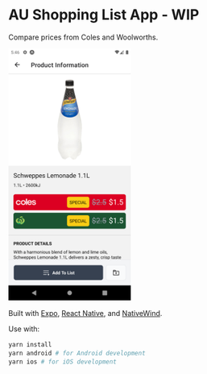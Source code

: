 # AU Shopping List App - WIP

Compare prices from Coles and Woolworths. 

<img src="screenshot.png" alt="Screenshot" height="500"/>

Built with [Expo](https://expo.dev), [React Native](https://reactnative.dev), and [NativeWind](https://nativewind.dev).

Use with:

```bash
yarn install
yarn android # for Android development
yarn ios # for iOS development
```
